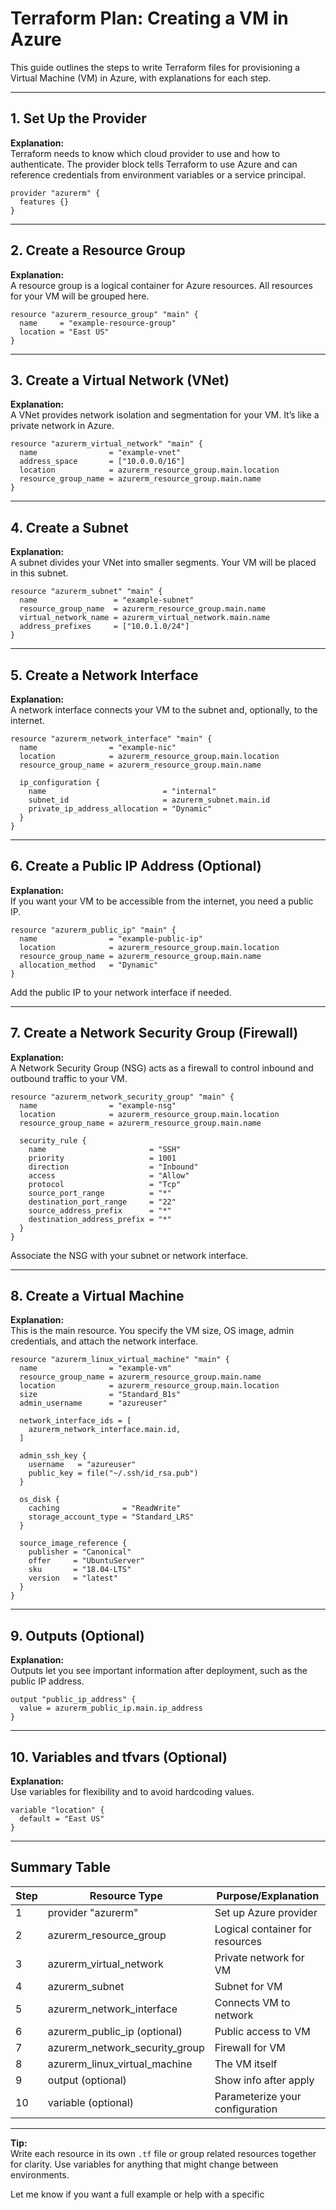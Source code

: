 # Terraform Plan: Creating a VM in Azure

This guide outlines the steps to write Terraform files for provisioning a Virtual Machine (VM) in Azure, with explanations for each step.

---

## 1. Set Up the Provider

**Explanation:**  
Terraform needs to know which cloud provider to use and how to authenticate. The provider block tells Terraform to use Azure and can reference credentials from environment variables or a service principal.

```hcl
provider "azurerm" {
  features {}
}
```

---

## 2. Create a Resource Group

**Explanation:**  
A resource group is a logical container for Azure resources. All resources for your VM will be grouped here.

```hcl
resource "azurerm_resource_group" "main" {
  name     = "example-resource-group"
  location = "East US"
}
```

---

## 3. Create a Virtual Network (VNet)

**Explanation:**  
A VNet provides network isolation and segmentation for your VM. It’s like a private network in Azure.

```hcl
resource "azurerm_virtual_network" "main" {
  name                = "example-vnet"
  address_space       = ["10.0.0.0/16"]
  location            = azurerm_resource_group.main.location
  resource_group_name = azurerm_resource_group.main.name
}
```

---

## 4. Create a Subnet

**Explanation:**  
A subnet divides your VNet into smaller segments. Your VM will be placed in this subnet.

```hcl
resource "azurerm_subnet" "main" {
  name                 = "example-subnet"
  resource_group_name  = azurerm_resource_group.main.name
  virtual_network_name = azurerm_virtual_network.main.name
  address_prefixes     = ["10.0.1.0/24"]
}
```

---

## 5. Create a Network Interface

**Explanation:**  
A network interface connects your VM to the subnet and, optionally, to the internet.

```hcl
resource "azurerm_network_interface" "main" {
  name                = "example-nic"
  location            = azurerm_resource_group.main.location
  resource_group_name = azurerm_resource_group.main.name

  ip_configuration {
    name                          = "internal"
    subnet_id                     = azurerm_subnet.main.id
    private_ip_address_allocation = "Dynamic"
  }
}
```

---

## 6. Create a Public IP Address (Optional)

**Explanation:**  
If you want your VM to be accessible from the internet, you need a public IP.

```hcl
resource "azurerm_public_ip" "main" {
  name                = "example-public-ip"
  location            = azurerm_resource_group.main.location
  resource_group_name = azurerm_resource_group.main.name
  allocation_method   = "Dynamic"
}
```

Add the public IP to your network interface if needed.

---

## 7. Create a Network Security Group (Firewall)

**Explanation:**  
A Network Security Group (NSG) acts as a firewall to control inbound and outbound traffic to your VM.

```hcl
resource "azurerm_network_security_group" "main" {
  name                = "example-nsg"
  location            = azurerm_resource_group.main.location
  resource_group_name = azurerm_resource_group.main.name

  security_rule {
    name                       = "SSH"
    priority                   = 1001
    direction                  = "Inbound"
    access                     = "Allow"
    protocol                   = "Tcp"
    source_port_range          = "*"
    destination_port_range     = "22"
    source_address_prefix      = "*"
    destination_address_prefix = "*"
  }
}
```

Associate the NSG with your subnet or network interface.

---

## 8. Create a Virtual Machine

**Explanation:**  
This is the main resource. You specify the VM size, OS image, admin credentials, and attach the network interface.

```hcl
resource "azurerm_linux_virtual_machine" "main" {
  name                = "example-vm"
  resource_group_name = azurerm_resource_group.main.name
  location            = azurerm_resource_group.main.location
  size                = "Standard_B1s"
  admin_username      = "azureuser"

  network_interface_ids = [
    azurerm_network_interface.main.id,
  ]

  admin_ssh_key {
    username   = "azureuser"
    public_key = file("~/.ssh/id_rsa.pub")
  }

  os_disk {
    caching              = "ReadWrite"
    storage_account_type = "Standard_LRS"
  }

  source_image_reference {
    publisher = "Canonical"
    offer     = "UbuntuServer"
    sku       = "18.04-LTS"
    version   = "latest"
  }
}
```

---

## 9. Outputs (Optional)

**Explanation:**  
Outputs let you see important information after deployment, such as the public IP address.

```hcl
output "public_ip_address" {
  value = azurerm_public_ip.main.ip_address
}
```

---

## 10. Variables and tfvars (Optional)

**Explanation:**  
Use variables for flexibility and to avoid hardcoding values.

```hcl
variable "location" {
  default = "East US"
}
```

---

## Summary Table

| Step | Resource Type                        | Purpose/Explanation                                 |
|------|--------------------------------------|-----------------------------------------------------|
| 1    | provider "azurerm"                   | Set up Azure provider                               |
| 2    | azurerm_resource_group               | Logical container for resources                     |
| 3    | azurerm_virtual_network              | Private network for VM                              |
| 4    | azurerm_subnet                       | Subnet for VM                                       |
| 5    | azurerm_network_interface            | Connects VM to network                              |
| 6    | azurerm_public_ip (optional)         | Public access to VM                                 |
| 7    | azurerm_network_security_group       | Firewall for VM                                     |
| 8    | azurerm_linux_virtual_machine        | The VM itself                                       |
| 9    | output (optional)                    | Show info after apply                               |
| 10   | variable (optional)                  | Parameterize your configuration                     |

---

**Tip:**  
Write each resource in its own `.tf` file or group related resources together for clarity. Use variables for anything that might change between environments.

Let me know if you want a full example or help with a specific